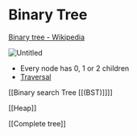 # Binary Tree

[Binary tree - Wikipedia](https://en.wikipedia.org/wiki/Binary_tree)

![Untitled](Binary%20Tree/Untitled.png)

- Every node has 0, 1 or 2 children
- [Traversal](https://en.wikipedia.org/wiki/Tree_traversal)

[[Binary search Tree [[(BST)]]]]

[[Heap]]

[[Complete tree]]
